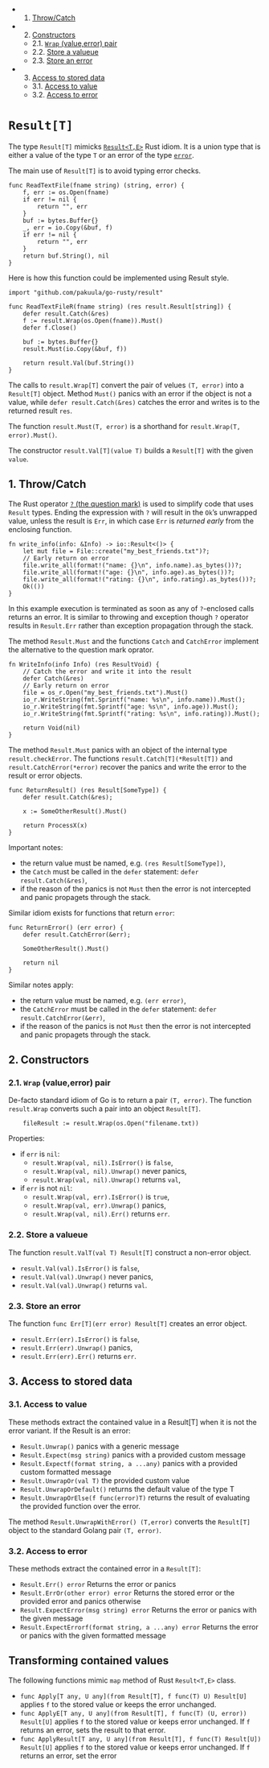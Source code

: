 <!-- vscode-markdown-toc -->
* 1. [Throw/Catch](#ThrowCatch)
* 2. [Constructors](#Constructors)
	* 2.1. [`Wrap` (value,error) pair](#Wrapvalueerrorpair)
	* 2.2. [Store a valueue](#Storeavalueue)
	* 2.3. [Store an error](#Storeanerror)
* 3. [Access to stored data](#Accesstostoreddata)
	* 3.1. [Access to value](#Accesstovalue)
	* 3.2. [Access to error](#Accesstoerror)

<!-- vscode-markdown-toc-config
	numbering=true
	autoSave=true
	/vscode-markdown-toc-config -->
<!-- /vscode-markdown-toc --><!-- vscode-markdown-toc -->

# `Result[T]`

The type `Result[T]` mimicks [`Result<T,E>`](https://doc.rust-lang.org/std/result/) Rust idiom. It is a union type that is either a value of the type `T` or an error of the type [`error`](https://go.dev/ref/spec#Errors).

The main use of `Result[T]` is to avoid typing error checks. 
```
func ReadTextFile(fname string) (string, error) {
    f, err := os.Open(fname)
    if err != nil {
        return "", err
    }
    buf := bytes.Buffer{}
    _, err = io.Copy(&buf, f)
    if err != nil {
        return "", err
    }
    return buf.String(), nil
}
```

Here is how this function could be implemented using Result style.
```
import "github.com/pakuula/go-rusty/result"

func ReadTextFileR(fname string) (res result.Result[string]) {
	defer result.Catch(&res)
	f := result.Wrap(os.Open(fname)).Must()
	defer f.Close()

	buf := bytes.Buffer{}
	result.Must(io.Copy(&buf, f))

	return result.Val(buf.String())
}
```

The calls to `result.Wrap[T]` convert the pair of velues `(T, error)` into a `Result[T]` object. Method 
`Must()` panics with an error if the object is not a value, while `defer result.Catch(&res)` catches the error and writes is to the returned result `res`.

The function `result.Must(T, error)` is a shorthand for `result.Wrap(T, error).Must()`.

The constructor `result.Val[T](value T)` builds a `Result[T]` with the given `value`.

##  1. <a name='ThrowCatch'></a>Throw/Catch

The Rust operator [`?` (the question mark)](https://doc.rust-lang.org/std/result/#the-question-mark-operator-) 
is used to simplify code that uses `Result` types. Ending the expression with `?` will
result in the `Ok`’s unwrapped value, unless the result is `Err`, in which case `Err` is
*returned early* from the enclosing function.
```
fn write_info(info: &Info) -> io::Result<()> {
    let mut file = File::create("my_best_friends.txt")?;
    // Early return on error
    file.write_all(format!("name: {}\n", info.name).as_bytes())?;
    file.write_all(format!("age: {}\n", info.age).as_bytes())?;
    file.write_all(format!("rating: {}\n", info.rating).as_bytes())?;
    Ok(())
}
```
In this example execution is terminated as soon as any of `?`-enclosed calls returns an error.
It is similar to throwing and exception though `?` operator results in `Result.Err` rather than
exception propagation through the stack.

The method `Result.Must` and the functions `Catch` and `CatchError` implement the alternative 
to the question mark oprator.
```
fn WriteInfo(info Info) (res ResultVoid) {
    // Catch the error and write it into the result
    defer Catch(&res)
    // Early return on error
    file = os_r.Open("my_best_friends.txt").Must()
    io_r.WriteString(fmt.Sprintf("name: %s\n", info.name)).Must();
    io_r.WriteString(fmt.Sprintf("age: %s\n", info.age)).Must();
    io_r.WriteString(fmt.Sprintf("rating: %s\n", info.rating)).Must();

    return Void(nil)
}
```

The method `Result.Must` panics with an object of the internal type `result.checkError`. 
The functions `result.Catch[T](*Result[T])` and `result.CatchError(*error)` recover the panics and 
write the error to the result or error objects.

```
func ReturnResult() (res Result[SomeType]) {
    defer result.Catch(&res);

    x := SomeOtherResult().Must()

    return ProcessX(x)
}
```

Important notes:
- the return value must be named, e.g. `(res Result[SomeType])`,
- the `Catch` must be called in the `defer` statement: `defer result.Catch(&res)`,
- if the reason of the panics is not `Must` then the error is not intercepted and 
  panic propagets through the stack.

Similar idiom exists for functions that return `error`:
```
func ReturnError() (err error) {
    defer result.CatchError(&err);

    SomeOtherResult().Must()

    return nil
}
```
Similar notes apply:
- the return value must be named, e.g. `(err error)`,
- the `CatchError` must be called in the `defer` statement: `defer result.CatchError(&err)`,
- if the reason of the panics is not `Must` then the error is not intercepted and 
  panic propagets through the stack.


##  2. <a name='Constructors'></a>Constructors

###  2.1. <a name='Wrapvalueerrorpair'></a>`Wrap` (value,error) pair

De-facto standard idiom of Go is to return a pair `(T, error)`. 
The function `result.Wrap` converts such a pair into an object `Result[T]`.
```
    fileResult := result.Wrap(os.Open("filename.txt))
```

Properties:
- if `err` is `nil`:
  - `result.Wrap(val, nil).IsError()` is `false`,
  - `result.Wrap(val, nil).Unwrap()` never panics,
  - `result.Wrap(val, nil).Unwrap()` returns `val`,
- if `err` is not `nil`:
  - `result.Wrap(val, err).IsError()` is `true`,
  - `result.Wrap(val, err).Unwrap()` panics,
  - `result.Wrap(val, nil).Err()` returns `err`.

###  2.2. <a name='Storeavalueue'></a>Store a valueue

The function  `result.ValT(val T) Result[T]` construct a non-error object.

- `result.Val(val).IsError()` is `false`,
- `result.Val(val).Unwrap()` never panics,
- `result.Val(val).Unwrap()` returns `val`.

###  2.3. <a name='Storeanerror'></a>Store an error

The function `func Err[T](err error) Result[T]` creates an error object.
- `result.Err(err).IsError()` is `false`,
- `result.Err(err).Unwrap()` panics,
- `result.Err(err).Err()` returns `err`.

##  3. <a name='Accesstostoreddata'></a>Access to stored data

###  3.1. <a name='Accesstovalue'></a>Access to value

These methods extract the contained value in a Result[T] when it is not the error variant.
If the Result is an error:

* `Result.Unwrap()` panics with a generic message
* `Result.Expect(msg string)` panics with a provided custom message
* `Result.Expectf(format string, a ...any)` panics with a provided custom formatted message
* `Result.UnwrapOr(val T)` the provided custom value
* `Result.UnwrapOrDefault()` returns the default value of the type T
* `Result.UnwrapOrElse(f func(error)T)` returns the result of evaluating the provided function
  over the error.

The method `Result.UnwrapWithError() (T,error)` converts the `Result[T]` object to the standard
Golang pair `(T, error)`.

###  3.2. <a name='Accesstoerror'></a>Access to error

These methods extract the contained error in a `Result[T]`:

- `Result.Err() error` Returns the error or panics
- `Result.ErrOr(other error) error` Returns the stored error or the provided error and panics otherwise
- `Result.ExpectError(msg string) error` Returns the error or panics with the given message
- `Result.ExpectErrorf(format string, a ...any) error` Returns the error or panics with the 
  given formatted message

## Transforming contained values

The following functions mimic `map` method of Rust `Result<T,E>` class.

- `func Apply[T any, U any](from Result[T], f func(T) U) Result[U]` 
  applies `f` to the stored value or keeps the error unchanged.
- `func ApplyE[T any, U any](from Result[T], f func(T) (U, error)) Result[U]` 
  applies `f` to the stored value or keeps error unchanged. If `f` returns an error, 
  sets the result to that  error.
- `func ApplyResult[T any, U any](from Result[T], f func(T) Result[U]) Result[U]` 
  applies `f` to the stored value or keeps error unchanged. If `f` returns an error, set the error

